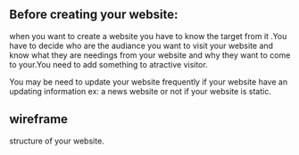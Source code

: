 ## Before creating your website:

when you want to create a website you have to know the target from it .You have to decide who are the audiance you want to visit your website and know what they are needings from your website and why they want to come to your.You need to add something to atractive visitor.

You may be need to update your website frequently if your website have an updating information ex: a news website or not if your website is static.

## wireframe
structure of your website.
